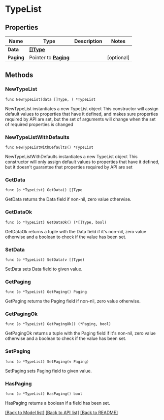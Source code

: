 # TypeList

## Properties

Name | Type | Description | Notes
------------ | ------------- | ------------- | -------------
**Data** | [**[]Type**](Type.md) |  | 
**Paging** | Pointer to [**Paging**](Paging.md) |  | [optional] 

## Methods

### NewTypeList

`func NewTypeList(data []Type, ) *TypeList`

NewTypeList instantiates a new TypeList object
This constructor will assign default values to properties that have it defined,
and makes sure properties required by API are set, but the set of arguments
will change when the set of required properties is changed

### NewTypeListWithDefaults

`func NewTypeListWithDefaults() *TypeList`

NewTypeListWithDefaults instantiates a new TypeList object
This constructor will only assign default values to properties that have it defined,
but it doesn't guarantee that properties required by API are set

### GetData

`func (o *TypeList) GetData() []Type`

GetData returns the Data field if non-nil, zero value otherwise.

### GetDataOk

`func (o *TypeList) GetDataOk() (*[]Type, bool)`

GetDataOk returns a tuple with the Data field if it's non-nil, zero value otherwise
and a boolean to check if the value has been set.

### SetData

`func (o *TypeList) SetData(v []Type)`

SetData sets Data field to given value.


### GetPaging

`func (o *TypeList) GetPaging() Paging`

GetPaging returns the Paging field if non-nil, zero value otherwise.

### GetPagingOk

`func (o *TypeList) GetPagingOk() (*Paging, bool)`

GetPagingOk returns a tuple with the Paging field if it's non-nil, zero value otherwise
and a boolean to check if the value has been set.

### SetPaging

`func (o *TypeList) SetPaging(v Paging)`

SetPaging sets Paging field to given value.

### HasPaging

`func (o *TypeList) HasPaging() bool`

HasPaging returns a boolean if a field has been set.


[[Back to Model list]](../README.md#documentation-for-models) [[Back to API list]](../README.md#documentation-for-api-endpoints) [[Back to README]](../README.md)


